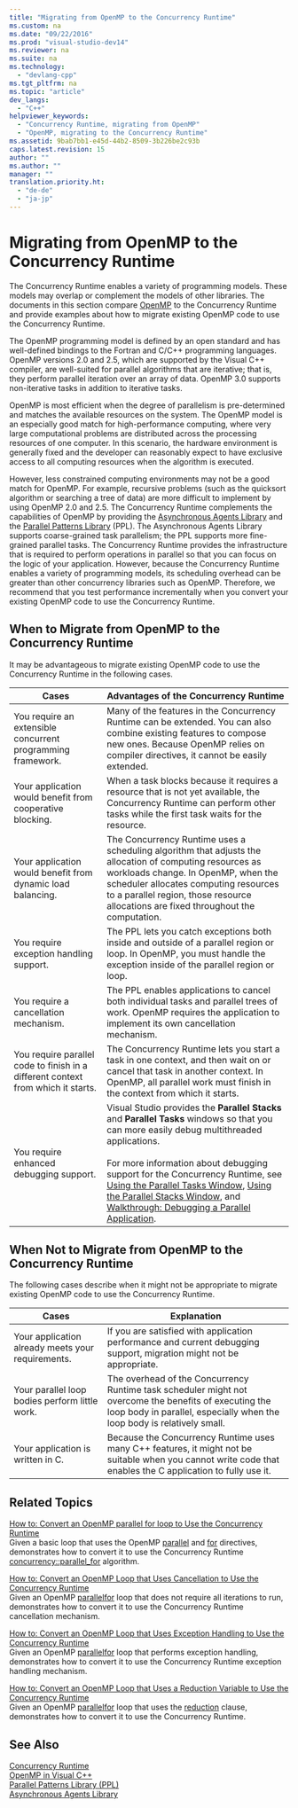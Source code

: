 ```yaml
---
title: "Migrating from OpenMP to the Concurrency Runtime"
ms.custom: na
ms.date: "09/22/2016"
ms.prod: "visual-studio-dev14"
ms.reviewer: na
ms.suite: na
ms.technology: 
  - "devlang-cpp"
ms.tgt_pltfrm: na
ms.topic: "article"
dev_langs: 
  - "C++"
helpviewer_keywords: 
  - "Concurrency Runtime, migrating from OpenMP"
  - "OpenMP, migrating to the Concurrency Runtime"
ms.assetid: 9bab7bb1-e45d-44b2-8509-3b226be2c93b
caps.latest.revision: 15
author: ""
ms.author: ""
manager: ""
translation.priority.ht: 
  - "de-de"
  - "ja-jp"
---
```

# Migrating from OpenMP to the Concurrency Runtime
The Concurrency Runtime enables a variety of programming models. These models may overlap or complement the models of other libraries. The documents in this section compare [OpenMP](../vs140/openmp-in-visual-c--.md) to the Concurrency Runtime and provide examples about how to migrate existing OpenMP code to use the Concurrency Runtime.  
  
 The OpenMP programming model is defined by an open standard and has well-defined bindings to the Fortran and C/C++ programming languages. OpenMP versions 2.0 and 2.5, which are supported by the Visual C++ compiler, are well-suited for parallel algorithms that are iterative; that is, they perform parallel iteration over an array of data. OpenMP 3.0 supports non-iterative tasks in addition to iterative tasks.  
  
 OpenMP is most efficient when the degree of parallelism is pre-determined and matches the available resources on the system. The OpenMP model is an especially good match for high-performance computing, where very large computational problems are distributed across the processing resources of one computer. In this scenario, the hardware environment is generally fixed and the developer can reasonably expect to have exclusive access to all computing resources when the algorithm is executed.  
  
 However, less constrained computing environments may not be a good match for OpenMP. For example, recursive problems (such as the quicksort algorithm or searching a tree of data) are more difficult to implement by using OpenMP 2.0 and 2.5. The Concurrency Runtime complements the capabilities of OpenMP by providing the [Asynchronous Agents Library](../vs140/asynchronous-agents-library.md) and the [Parallel Patterns Library](../vs140/parallel-patterns-library--ppl-.md) (PPL). The Asynchronous Agents Library supports coarse-grained task parallelism; the PPL supports more fine-grained parallel tasks. The Concurrency Runtime provides the infrastructure that is required to perform operations in parallel so that you can focus on the logic of your application. However, because the Concurrency Runtime enables a variety of programming models, its scheduling overhead can be greater than other concurrency libraries such as OpenMP. Therefore, we recommend that you test performance incrementally when you convert your existing OpenMP code to use the Concurrency Runtime.  
  
## When to Migrate from OpenMP to the Concurrency Runtime  
 It may be advantageous to migrate existing OpenMP code to use the Concurrency Runtime in the following cases.  
  
|Cases|Advantages of the Concurrency Runtime|  
|-----------|-------------------------------------------|  
|You require an extensible concurrent programming framework.|Many of the features in the Concurrency Runtime can be extended. You can also combine existing features to compose new ones. Because OpenMP relies on compiler directives, it cannot be easily extended.|  
|Your application would benefit from cooperative blocking.|When a task blocks because it requires a resource that is not yet available, the Concurrency Runtime can perform other tasks while the first task waits for the resource.|  
|Your application would benefit from dynamic load balancing.|The Concurrency Runtime uses a scheduling algorithm that adjusts the allocation of computing resources as workloads change. In OpenMP, when the scheduler allocates computing resources to a parallel region, those resource allocations are fixed throughout the computation.|  
|You require exception handling support.|The PPL lets you catch exceptions both inside and outside of a parallel region or loop. In OpenMP, you must handle the exception inside of the parallel region or loop.|  
|You require a cancellation mechanism.|The PPL enables applications to cancel both individual tasks and parallel trees of work. OpenMP requires the application to implement its own cancellation mechanism.|  
|You require parallel code to finish in a different context from which it starts.|The Concurrency Runtime lets you start a task in one context, and then wait on or cancel that task in another context. In OpenMP, all parallel work must finish in the context from which it starts.|  
|You require enhanced debugging support.|Visual Studio provides the **Parallel Stacks** and **Parallel Tasks** windows so that you can more easily debug multithreaded applications.<br /><br /> For more information about debugging support for the Concurrency Runtime, see [Using the Parallel Tasks Window](../vs140/using-the-tasks-window.md), [Using the Parallel Stacks Window](../vs140/using-the-parallel-stacks-window.md), and [Walkthrough: Debugging a Parallel Application](../vs140/walkthrough--debugging-a-parallel-application.md).|  
  
## When Not to Migrate from OpenMP to the Concurrency Runtime  
 The following cases describe when it might not be appropriate to migrate existing OpenMP code to use the Concurrency Runtime.  
  
|Cases|Explanation|  
|-----------|-----------------|  
|Your application already meets your requirements.|If you are satisfied with application performance and current debugging support, migration might not be appropriate.|  
|Your parallel loop bodies perform little work.|The overhead of the Concurrency Runtime task scheduler might not overcome the benefits of executing the loop body in parallel, especially when the loop body is relatively small.|  
|Your application is written in C.|Because the Concurrency Runtime uses many C++ features, it might not be suitable when you cannot write code that enables the C application to fully use it.|  
  
## Related Topics  
 [How to: Convert an OpenMP parallel for loop to Use the Concurrency Runtime](../vs140/how-to--convert-an-openmp-parallel-for-loop-to-use-the-concurrency-runtime.md)  
 Given a basic loop that uses the OpenMP [parallel](../vs140/parallel.md) and [for](../vs140/for--openmp-.md) directives, demonstrates how to convert it to use the Concurrency Runtime [concurrency::parallel_for](../vs140/parallel_for-function.md) algorithm.  
  
 [How to: Convert an OpenMP Loop that Uses Cancellation to Use the Concurrency Runtime](../vs140/how-to--convert-an-openmp-loop-that-uses-cancellation-to-use-the-concurrency-runtime.md)  
 Given an OpenMP [parallel](../vs140/parallel.md)[for](../vs140/for--openmp-.md) loop that does not require all iterations to run, demonstrates how to convert it to use the Concurrency Runtime cancellation mechanism.  
  
 [How to: Convert an OpenMP Loop that Uses Exception Handling to Use the Concurrency Runtime](../vs140/how-to--convert-an-openmp-loop-that-uses-exception-handling-to-use-the-concurrency-runtime.md)  
 Given an OpenMP [parallel](../vs140/parallel.md)[for](../vs140/for--openmp-.md) loop that performs exception handling, demonstrates how to convert it to use the Concurrency Runtime exception handling mechanism.  
  
 [How to: Convert an OpenMP Loop that Uses a Reduction Variable to Use the Concurrency Runtime](../vs140/how-to--convert-an-openmp-loop-that-uses-a-reduction-variable-to-use-the-concurrency-runtime.md)  
 Given an OpenMP [parallel](../vs140/parallel.md)[for](../vs140/for--openmp-.md) loop that uses the [reduction](../vs140/reduction.md) clause, demonstrates how to convert it to use the Concurrency Runtime.  
  
## See Also  
 [Concurrency Runtime](../vs140/concurrency-runtime.md)   
 [OpenMP in Visual C++](../vs140/openmp-in-visual-c--.md)   
 [Parallel Patterns Library (PPL)](../vs140/parallel-patterns-library--ppl-.md)   
 [Asynchronous Agents Library](../vs140/asynchronous-agents-library.md)